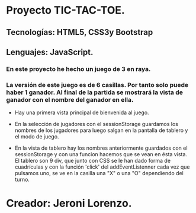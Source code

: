 # Proyecto TIC-TAC-TOE.

## Tecnologías: HTML5, CSS3y Bootstrap
## Lenguajes: JavaScript.

### En este proyecto he hecho un juego de 3 en raya.
### La versión de este juego es de 6 casillas. Por tanto solo puede haber 1 ganador. Al final de la partida se mostrará la vista de ganador con el nombre del ganador en ella.

- Hay una primera vista principal de bienvenida al juego.


- En la selección de jugadores con el sessionStorage guardamos los nombres de los jugadores para luego salgan en la pantalla de tablero y el modo de juego.


- En la vista de tablero hay los nombres anteriormente guardados con el sessionStorage y con una funcion hacemos que se vean en ésta vista. El tablero son 9 div, que junto con CSS se le han dado forma de cuadrículas y con la función 'click' del addEventListenner cada vez que pulsamos uno, se ve en la casilla una "X" o una "O" dependiendo del turno.


# Creador: Jeroni Lorenzo.